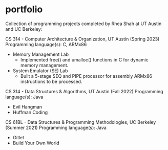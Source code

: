 # portfolio
Collection of programming projects completed by Rhea Shah at UT Austin and UC Berkeley:

CS 314 - Computer Architecture & Organization, UT Austin (Spring 2023)
Programming language(s): C, ARMx86 
- Memory Management Lab
    - Implemented free() and umalloc() functions in C for dynamic memory management. 
- System Emulator (SE) Lab
    - Built a 5-stage SEQ and PIPE processor for assembly ARMx86 instructions to be processed.

CS 314 - Data Structures & Algorithms, UT Austin (Fall 2022)
Programming language(s): Java
- Evil Hangman
- Huffman Coding

CS 61BL - Data Structures & Programming Methodologies, UC Berkeley (Summer 2021)
Programming language(s): Java
- Gitlet
- Build Your Own World
